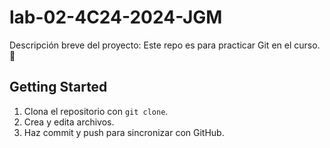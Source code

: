 # lab-02-4C24-2024-JGM 

Descripción breve del proyecto: Este repo es para practicar Git en el curso. 🚀

## Getting Started

1. Clona el repositorio con `git clone`.
2. Crea y edita archivos.
3. Haz commit y push para sincronizar con GitHub.
